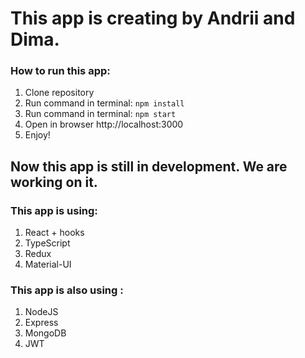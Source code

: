 # This app is creating by Andrii and Dima.

### How to run this app:
1. Clone repository
2. Run command in terminal: `npm install`
3. Run command in terminal: `npm start`
4. Open in browser http://localhost:3000
5. Enjoy!

## Now this app is still in development. We are working on it.

### This app is using:
1. React + hooks
2. TypeScript
3. Redux
4. Material-UI

### This app is also using :
1. NodeJS
2. Express
3. MongoDB
4. JWT